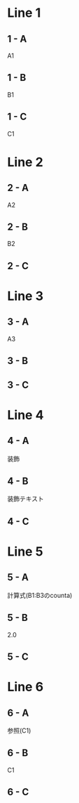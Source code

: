 # Line 1

## 1 - A
A1

## 1 - B
B1

## 1 - C
C1

# Line 2

## 2 - A
A2

## 2 - B
B2

## 2 - C


# Line 3

## 3 - A
A3

## 3 - B


## 3 - C


# Line 4

## 4 - A
装飾

## 4 - B
装飾テキスト

## 4 - C


# Line 5

## 5 - A
計算式(B1:B3のcounta)

## 5 - B
2.0

## 5 - C


# Line 6

## 6 - A
参照(C1)

## 6 - B
C1

## 6 - C



